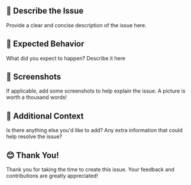 ## 📝 Describe the Issue
Provide a clear and concise description of the issue here.

## 🤔 Expected Behavior
What did you expect to happen? Describe it here

## 📸 Screenshots
If applicable, add some screenshots to help explain the issue. A picture is worth a thousand words!

## 🌈 Additional Context
Is there anything else you'd like to add? Any extra information that could help resolve the issue?

## 😊 Thank You!
Thank you for taking the time to create this issue. Your feedback and contributions are greatly appreciated! 
